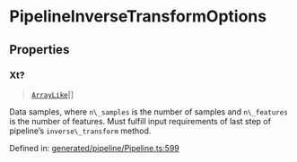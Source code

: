 # PipelineInverseTransformOptions

## Properties

### Xt?

> [`ArrayLike`](../types/ArrayLike.md)[]

Data samples, where `n\_samples` is the number of samples and `n\_features` is the number of features. Must fulfill input requirements of last step of pipeline’s `inverse\_transform` method.

Defined in:  [generated/pipeline/Pipeline.ts:599](https://github.com/transitive-bullshit/scikit-learn-ts/blob/92ab806/packages/sklearn/src/generated/pipeline/Pipeline.ts#L599)
